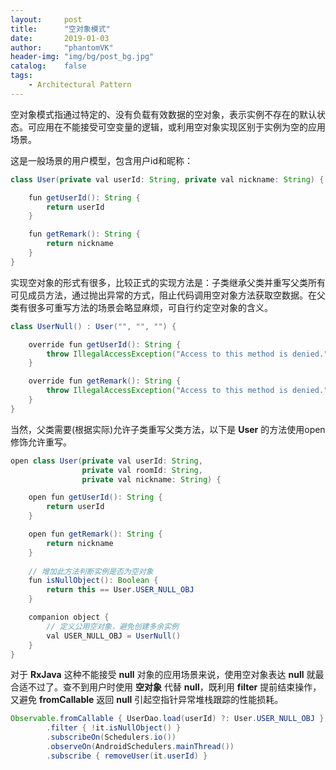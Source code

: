 ```yaml
---
layout:     post
title:      "空对象模式"
date:       2019-01-03
author:     "phantomVK"
header-img: "img/bg/post_bg.jpg"
catalog:    false
tags:
    - Architectural Pattern
---
```


空对象模式指通过特定的、没有负载有效数据的空对象，表示实例不存在的默认状态。可应用在不能接受可空变量的逻辑，或利用空对象实现区别于实例为空的应用场景。

这是一般场景的用户模型，包含用户id和昵称：

```java
class User(private val userId: String, private val nickname: String) {

    fun getUserId(): String {
        return userId
    }

    fun getRemark(): String {
        return nickname
    }
}
```

实现空对象的形式有很多，比较正式的实现方法是：子类继承父类并重写父类所有可见成员方法，通过抛出异常的方式，阻止代码调用空对象方法获取空数据。在父类有很多可重写方法的场景会略显麻烦，可自行约定空对象的含义。

```java
class UserNull() : User("", "", "") {

    override fun getUserId(): String {
        throw IllegalAccessException("Access to this method is denied.")
    }

    override fun getRemark(): String {
        throw IllegalAccessException("Access to this method is denied.")
    }
}
```

当然，父类需要(根据实际)允许子类重写父类方法，以下是 __User__ 的方法使用open修饰允许重写。

```java
open class User(private val userId: String,
                private val roomId: String,
                private val nickname: String) {

    open fun getUserId(): String {
        return userId
    }

    open fun getRemark(): String {
        return nickname
    }
   
    // 增加此方法判断实例是否为空对象
    fun isNullObject(): Boolean {
        return this == User.USER_NULL_OBJ
    }

    companion object {
        // 定义公用空对象，避免创建多余实例
        val USER_NULL_OBJ = UserNull()
    }
}
```

对于 __RxJava__ 这种不能接受 __null__ 对象的应用场景来说，使用空对象表达 __null__ 就最合适不过了。查不到用户时使用 __空对象__ 代替 __null__，既利用 __filter__ 提前结束操作，又避免 __fromCallable__ 返回 __null__ 引起空指针异常堆栈跟踪的性能损耗。

```java
Observable.fromCallable { UserDao.load(userId) ?: User.USER_NULL_OBJ }
        .filter { !it.isNullObject() }
        .subscribeOn(Schedulers.io())
        .observeOn(AndroidSchedulers.mainThread())
        .subscribe { removeUser(it.userId) }
```

